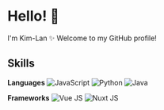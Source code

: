# Hello! 👋

I'm Kim-Lan ✨ Welcome to my GitHub profile!

## Skills

**Languages**
<img title="JavaScript" alt="JavaScript" src="https://img.shields.io/badge/JavaScript-323330?style=for-the-badge&logo=javascript&logoColor=F7DF1E" /> <img title="Python" alt="Python" src="https://img.shields.io/badge/Python-FFD43B?style=for-the-badge&logo=python&logoColor=blue" /> <img title="Java" alt="Java" src="https://img.shields.io/badge/Java-ED8B00?style=for-the-badge&logo=java&logoColor=white" />

**Frameworks**
<img title="Vue JS" alt="Vue JS" src="https://img.shields.io/badge/Vue%20js-35495E?style=for-the-badge&logo=vuedotjs&logoColor=4FC08D" /> <img title="Nuxt JS" alt="Nuxt JS" src="https://img.shields.io/badge/nuxt%20js-00C58E?style=for-the-badge&logo=nuxtdotjs&logoColor=white" />

<!--
**Kim-Lan/Kim-Lan** is a ✨ _special_ ✨ repository because its `README.md` (this file) appears on your GitHub profile.

Here are some ideas to get you started:

- 🔭 I’m currently working on ...
- 🌱 I’m currently learning ...
- 👯 I’m looking to collaborate on ...
- 🤔 I’m looking for help with ...
- 💬 Ask me about ...
- 📫 How to reach me: ...
- 😄 Pronouns: ...
- ⚡ Fun fact: ...
-->

